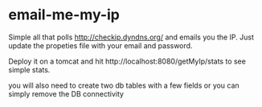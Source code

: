 # email-me-my-ip

Simple all that polls http://checkip.dyndns.org/ and emails you the IP.  Just update the propeties file with your email and password.

Deploy it on a tomcat and hit http://localhost:8080/getMyIp/stats to see simple stats. 

you will also need to create two db tables with a few fields or you can simply remove the DB connectivity
